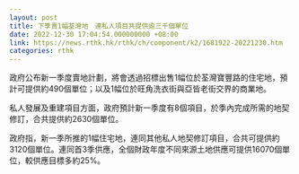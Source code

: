 ```yaml
---
layout: post
title: 下季賣1幅荃灣地　連私人項目共提供逾三千個單位
date: 2022-12-30 17:04:54.000000000 +08:00
link: https://news.rthk.hk/rthk/ch/component/k2/1681922-20221230.htm
categories: rthk
---
```


政府公布新一季度賣地計劃，將會透過招標出售1幅位於荃灣寶豐路的住宅地，預計可提供約490個單位；以及1幅位於旺角洗衣街與亞皆老街交界的商業地。

私人發展及重建項目方面，政府預計新一季度有8個項目，於季內完成所需的地契修訂，合共提供約2630個單位。

政府指，新一季所推的1幅住宅地，連同其他私人地契修訂項目，合共可提供約3120個單位。連同首3季供應，全個財政年度不同來源土地供應可提供16070個單位，較供應目標多約25%。
